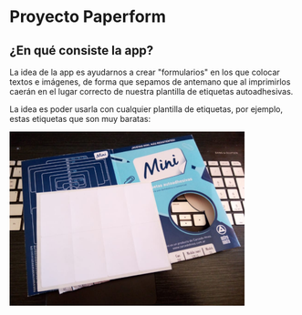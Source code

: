 # Proyecto Paperform

## ¿En qué consiste la app?

La idea de la app es ayudarnos a crear "formularios" en los que colocar textos e
imágenes, de forma que sepamos de antemano que al imprimirlos caerán en el lugar
correcto de nuestra plantilla de etiquetas autoadhesivas.

La idea es poder usarla con cualquier plantilla de etiquetas, por ejemplo, estas
etiquetas que son muy baratas:

![Etiquetas](images/paperform_etiquetas.png)
